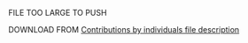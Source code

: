 FILE  TOO LARGE TO PUSH

DOWNLOAD FROM [Contributions by individuals file description](https://tianchi.aliyun.com/notebook-ai/detail?&postId=137714)
